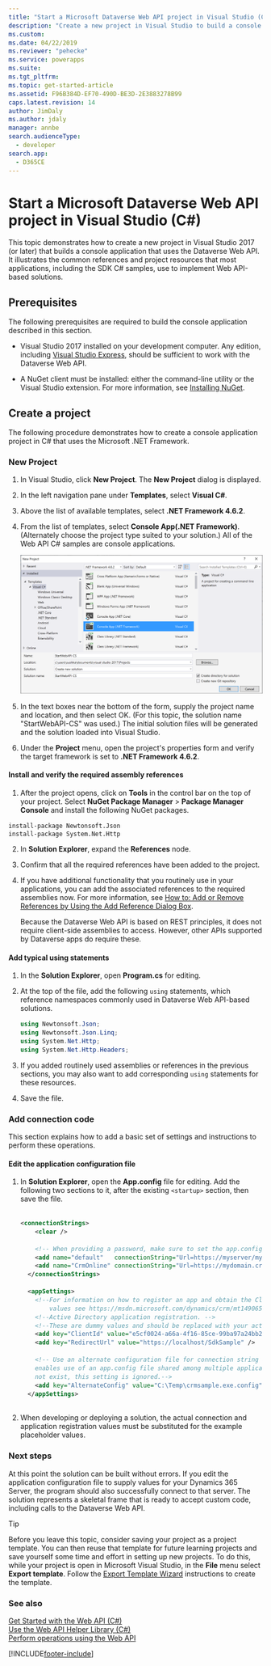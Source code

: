 ```yaml
---
title: "Start a Microsoft Dataverse Web API project in Visual Studio (C#) (Dataverse)| MicrosoftDocs"
description: "Create a new project in Visual Studio to build a console application that uses Microsoft Dataverse Web API"
ms.custom: 
ms.date: 04/22/2019
ms.reviewer: "pehecke"
ms.service: powerapps
ms.suite: 
ms.tgt_pltfrm: 
ms.topic: get-started-article
ms.assetid: F96B384D-EF70-490D-BE3D-2E3883278B99
caps.latest.revision: 14
author: JimDaly
ms.author: jdaly
manager: annbe
search.audienceType: 
  - developer
search.app: 
  - D365CE
---
```

# Start a Microsoft Dataverse Web API project in Visual Studio (C#)

This topic demonstrates how to create a new project in Visual Studio 2017 (or later) that builds a console application that uses the Dataverse Web API. It illustrates the common references and project resources that most applications, including the SDK C# samples, use to implement Web API-based solutions.  
  
<a name="bkmk_prerequisites"></a>   
## Prerequisites  
 The following prerequisites are required to build the console application described in this section.  
  
- Visual Studio 2017 installed on your development computer. Any edition, including [Visual Studio Express](https://www.visualstudio.com/products/visual-studio-express-vs.aspx), should be sufficient to work with the Dataverse Web API.
  
- A NuGet client must be installed: either the command-line utility or the Visual Studio extension. For more information, see [Installing NuGet](https://docs.nuget.org/consume/installing-nuget).  
  
<a name="bkmk_createProject"></a>   

## Create a project  
The following procedure demonstrates how to create a console application project in C# that uses the Microsoft .NET Framework.
  
<a name="bkmk_newProject"></a> 

### New Project  
  
1. In Visual Studio, click **New Project**. The **New Project** dialog is displayed.  
  
2. In the left navigation pane under **Templates**, select **Visual C#**.  
  
3. Above the list of available templates, select **.NET Framework 4.6.2**.  
  
4. From the list of templates, select **Console App(.NET Framework)**. (Alternately choose the project type suited to your solution.)  All of the Web API C# samples are console applications.  
  
   ![A new console app project dialog in Dataverse](media/new-project.PNG "A new console app project dialog in Dataverse")  
  
5. In the text boxes near the bottom of the form, supply the project name and location, and then select OK. (For this topic, the solution name "StartWebAPI-CS" was used.) The initial solution files will be generated and the solution loaded into Visual Studio.  
  
6. Under the **Project** menu, open the project's properties form and verify the target framework is set to **.NET Framework 4.6.2**.  
  
#### Install and verify the required assembly references  

1. After the project opens, click on **Tools** in the control bar on the top of your project. Select **NuGet Package Manager** > **Package Manager Console** and install the following NuGet packages.

```
install-package Newtonsoft.Json
install-package System.Net.Http
```
2. In **Solution Explorer**, expand the **References** node.  
  
3. Confirm that all the required references have been added to the project.  
  
4. If you have additional functionality that you routinely use in your applications, you can add the associated references to the required assemblies now. For more information, see [How to: Add or Remove References by Using the Add Reference Dialog Box](/previous-versions/wkze6zky(v=vs.140)).  
  
   Because the Dataverse Web API is based on REST principles, it does not require client-side assemblies to access.  However, other APIs supported by Dataverse apps do require these.
  
#### Add typical using statements  
  
1.  In the **Solution Explorer**, open **Program.cs** for editing.  
  
2.  At the top of the file, add the following `using` statements, which reference namespaces commonly used in Dataverse Web API-based solutions.  
  
    ```csharp
    using Newtonsoft.Json;  
    using Newtonsoft.Json.Linq;  
    using System.Net.Http;  
    using System.Net.Http.Headers;
    ```  
  
3.  If you added routinely used assemblies or references in the previous sections, you may also want to add corresponding `using` statements for these resources.  
  
4.  Save the file.  
  
<a name="bkmk_addConnectionCode"></a>

### Add connection code

This section explains how to add a basic set of settings and instructions to perform these operations.  
  
#### Edit the application configuration file
  
1.  In **Solution Explorer**, open the **App.config** file for editing.  Add the following two sections to it, after the existing `<startup>` section, then save the file.  
  
    ```xml  
  
    <connectionStrings>  
        <clear />  
  
        <!-- When providing a password, make sure to set the app.config file's security so that only you can read it. -->  
        <add name="default"   connectionString="Url=https://myserver/myorg/; Username=name; Password=password; Domain=domain" />  
        <add name="CrmOnline" connectionString="Url=https://mydomain.crm.dynamics.com/; Username=someone@mydomain.onmicrosoft.com; Password=password" />  
      </connectionStrings>  
  
      <appSettings>  
        <!--For information on how to register an app and obtain the ClientId and RedirectUrl  
            values see https://msdn.microsoft.com/dynamics/crm/mt149065 -->  
        <!--Active Directory application registration. -->  
        <!--These are dummy values and should be replaced with your actual app registration values.-->  
        <add key="ClientId" value="e5cf0024-a66a-4f16-85ce-99ba97a24bb2" />  
        <add key="RedirectUrl" value="https://localhost/SdkSample" />  
  
        <!-- Use an alternate configuration file for connection string and setting values. This optional setting  
        enables use of an app.config file shared among multiple applications. If the specified file does  
        not exist, this setting is ignored.-->  
        <add key="AlternateConfig" value="C:\Temp\crmsample.exe.config"/>  
      </appSettings>  
  
    ```  
  
2.  When developing or deploying a solution, the actual connection and application registration values must be substituted for the example placeholder values.  
  
### Next steps

 At this point the solution can be built without errors. If you edit the application configuration file to supply values for your Dynamics 365 Server, the program should also successfully connect to that server. The solution represents a skeletal frame that is ready to accept custom code, including calls to the Dataverse Web API.  
  
> [!TIP]
>  Before you leave this topic, consider saving your project as a project template. You can then reuse that template for future learning projects and save yourself some time and effort in setting up new projects. To do this, while your project is open in Microsoft Visual Studio, in the **File** menu select **Export template**. Follow the [Export Template Wizard](/previous-versions/visualstudio/visual-studio-2015/ide/how-to-create-project-templates) instructions to create the template.  
  
### See also

 [Get Started with the Web API (C#)](get-started-dynamics-365-web-api-csharp.md)   
 [Use the Web API Helper Library (C#)](./enhanced-quick-start.md)   
 [Perform operations using the Web API](perform-operations-web-api.md)

[!INCLUDE[footer-include](../../../includes/footer-banner.md)]